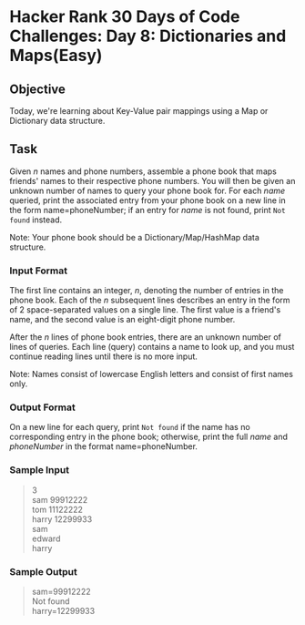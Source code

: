 # Hacker Rank 30 Days of Code Challenges: Day 8: Dictionaries and Maps(Easy)

## Objective

Today, we're learning about Key-Value pair mappings using a Map or Dictionary data structure.

## Task

Given *n* names and phone numbers, assemble a phone book that maps friends' names to their respective phone numbers. You will then be given an unknown number of names to query your phone book for. For each *name* queried, print the associated entry from your phone book on a new line in the form name=phoneNumber; if an entry for *name* is not found, print `Not found` instead.

Note: Your phone book should be a Dictionary/Map/HashMap data structure.

### Input Format

The first line contains an integer, *n*, denoting the number of entries in the phone book. Each of the *n* subsequent lines describes an entry in the form of 2 space-separated values on a single line. The first value is a friend's name, and the second value is an eight-digit phone number.

After the *n* lines of phone book entries, there are an unknown number of lines of queries. Each line (query) contains a name to look up, and you must continue reading lines until there is no more input.

Note: Names consist of lowercase English letters and consist of first names only.

### Output Format

On a new line for each query, print `Not found` if the name has no corresponding entry in the phone book; otherwise, print the full *name* and *phoneNumber* in the format name=phoneNumber.

### Sample Input

> 3  
> sam 99912222  
> tom 11122222  
> harry 12299933  
> sam  
> edward  
> harry  

### Sample Output

> sam=99912222  
> Not found  
> harry=12299933  
